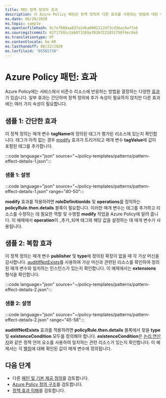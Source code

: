 ```yaml
---
title: 패턴 정책 정의의 효과
description: 이 Azure Policy 패턴은 정책 정의의 다른 효과를 사용하는 방법에 대한 예제를 제공합니다.
ms.date: 06/29/2020
ms.topic: sample
ms.openlocfilehash: 9c7e7689aa837a2dba0992112df3cd36ac9affe6
ms.sourcegitcommit: 62717591c3ab871365a783b7221851758f4ec9a4
ms.translationtype: HT
ms.contentlocale: ko-KR
ms.lasthandoff: 08/22/2020
ms.locfileid: "85565738"
---
```

# <a name="azure-policy-pattern-effects"></a>Azure Policy 패턴: 효과

Azure Policy에는 서비스에서 비준수 리소스에 반응하는 방법을 결정하는 다양한 [효과](../concepts/effects.md)가 있습니다. 일부 효과는 간단하며 정책 정의에 추가 속성이 필요하지 않지만 다른 효과에는 여러 가지 속성이 필요합니다.

## <a name="sample-1-simple-effect"></a>샘플 1: 간단한 효과

이 정책 정의는 매개 변수 **tagName**에 정의된 태그가 평가된 리소스에 있는지 확인합니다. 태그가 아직 없는 경우 [modify](../concepts/effects.md#modify) 효과가 트리거되고 매개 변수 **tagValue**에 값이 포함된 태그를 추가합니다.

:::code language="json" source="~/policy-templates/patterns/pattern-effect-details-1.json":::

### <a name="sample-1-explanation"></a>샘플 1: 설명

:::code language="json" source="~/policy-templates/patterns/pattern-effect-details-1.json" range="40-50":::

**modify** 효과를 적용하려면 **roleDefinitionIds** 및 **operations**를 정의하는 **policyRule.then.details** 블록이 필요합니다. 이러한 매개 변수는 태그를 추가하고 리소스를 수정하는 데 필요한 역할 및 수행할 **modify** 작업을 Azure Policy에 알려 줍니다. 이 예제에서 **operation**이 _추가_되며 태그와 해당 값을 설정하는 데 매개 변수가 사용됩니다.

## <a name="sample-2-complex-effect"></a>샘플 2: 복합 효과

이 정책 정의는 매개 변수 **publisher** 및 **type**에 정의된 확장이 없을 때 각 가상 머신을 감사합니다. [auditIfNotExists](../concepts/effects.md#auditifnotexists)를 사용하여 가상 머신과 관련된 리소스를 확인하여 정의된 매개 변수와 일치하는 인스턴스가 있는지 확인합니다. 이 예제에서는 **extensions** 형식을 확인합니다.

:::code language="json" source="~/policy-templates/patterns/pattern-effect-details-2.json":::

### <a name="sample-2-explanation"></a>샘플 2: 설명

:::code language="json" source="~/policy-templates/patterns/pattern-effect-details-2.json" range="45-58":::

**auditIfNotExists** 효과를 적용하려면 **policyRule.then.details** 블록에서 찾을 **type** 및 **existenceCondition** 모두를 정의해야 합니다. **existenceCondition**은 [논리 연산자](../concepts/definition-structure.md#logical-operators)와 같은 정책 언어 요소를 사용하여 일치하는 관련 리소스가 있는지 확인합니다. 이 예제서는 각 [별칭](../concepts/definition-structure.md#aliases)에 대해 확인된 값이 매개 변수에 정의됩니다.

## <a name="next-steps"></a>다음 단계

- 다른 [패턴 및 기본 제공 정의](./index.md)를 검토합니다.
- [Azure Policy 정의 구조](../concepts/definition-structure.md)를 검토합니다.
- [정책 효과 이해](../concepts/effects.md)를 검토합니다.
